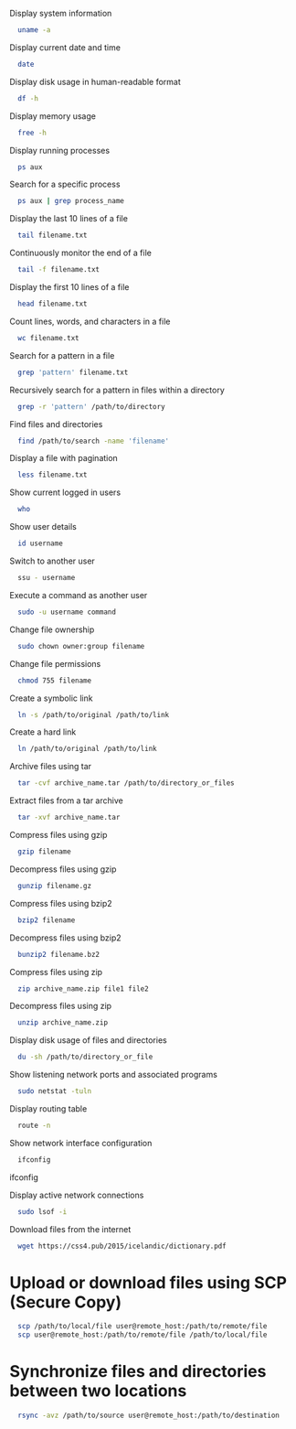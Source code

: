 Display system information
 ```bash
   uname -a
   ```


Display current date and time
 ```bash
   date
   ```


Display disk usage in human-readable format
 ```bash
   df -h
   ```


Display memory usage
 ```bash
   free -h
   ```


Display running processes
 ```bash
   ps aux
   ```


Search for a specific process
 ```bash
   ps aux | grep process_name
   ```


Display the last 10 lines of a file
 ```bash
   tail filename.txt
   ```


Continuously monitor the end of a file
 ```bash
   tail -f filename.txt
   ```


Display the first 10 lines of a file
 ```bash
   head filename.txt
   ```


Count lines, words, and characters in a file
 ```bash
   wc filename.txt
   ```


Search for a pattern in a file
 ```bash
   grep 'pattern' filename.txt
   ```


Recursively search for a pattern in files within a directory
 ```bash
   grep -r 'pattern' /path/to/directory
   ```


Find files and directories
 ```bash
   find /path/to/search -name 'filename'
   ```


Display a file with pagination
 ```bash
   less filename.txt
   ```


Show current logged in users
 ```bash
   who
   ```


Show user details
 ```bash
   id username
   ```


Switch to another user
 ```bash
   ssu - username
   ```


Execute a command as another user
 ```bash
   sudo -u username command
   ```


Change file ownership
 ```bash
   sudo chown owner:group filename
   ```


Change file permissions
 ```bash
   chmod 755 filename
   ```


Create a symbolic link
 ```bash
   ln -s /path/to/original /path/to/link
   ```


Create a hard link
 ```bash
   ln /path/to/original /path/to/link
   ```


Archive files using tar
 ```bash
   tar -cvf archive_name.tar /path/to/directory_or_files
   ```


Extract files from a tar archive
 ```bash
   tar -xvf archive_name.tar
   ```


Compress files using gzip
 ```bash
   gzip filename
   ```


Decompress files using gzip
 ```bash
   gunzip filename.gz
   ```


Compress files using bzip2
 ```bash
   bzip2 filename
   ```


Decompress files using bzip2
 ```bash
   bunzip2 filename.bz2
   ```


Compress files using zip
 ```bash
   zip archive_name.zip file1 file2
   ```


Decompress files using zip
 ```bash
   unzip archive_name.zip
   ```


Display disk usage of files and directories
 ```bash
   du -sh /path/to/directory_or_file
   ```


Show listening network ports and associated programs
 ```bash
   sudo netstat -tuln
   ```


Display routing table
 ```bash
   route -n
   ```


Show network interface configuration
 ```bash
   ifconfig
   ```
ifconfig

Display active network connections
 ```bash
   sudo lsof -i
   ```


Download files from the internet
 ```bash
   wget https://css4.pub/2015/icelandic/dictionary.pdf
   ```


# Upload or download files using SCP (Secure Copy)
 ```bash
   scp /path/to/local/file user@remote_host:/path/to/remote/file
   scp user@remote_host:/path/to/remote/file /path/to/local/file
   ```


# Synchronize files and directories between two locations
 ```bash
   rsync -avz /path/to/source user@remote_host:/path/to/destination
   ```

